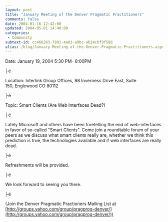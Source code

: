 ```yaml
---
layout: post
title: "January Meeting of the Denver Pragmatic Practitioners"
comments: false
date: 2004-01-16 12:42:00
updated: 2004-05-01 14:40:00
categories:
 - Community
subtext-id: cc466263-7891-4a03-a9bc-ab24cbf9f588
alias: /blog/January-Meeting-of-the-Denver-Pragmatic-Practitioners.aspx
---
```



Date: January 19, 2004 5:30 PM- 8:00PM 

├é 

Location: Interlink Group Offices, 98 Inverness Drive East, Suite  
150, Englewood CO 80112 

├é 

Topic: Smart Clients (Are Web Interfaces Dead?) 

├é 

Lately Microsoft and others have been foretelling the end of web-interfaces in favor of so-called "Smart Clients". Come join a roundtable forum of your peers as we discuss what smart clients really are, whether we think this prediction is true, the technologies available and if web interfaces are really dead. 

├é 

Refreshments will be provided. 

├é 

We look forward to seeing you there. 

├é 

(Join the Denver Pragmatic Practioners Mailing List at [http://groups.yahoo.com/group/pragprog-denver/](http://groups.yahoo.com/group/pragprog-denver/)) 
